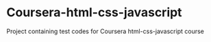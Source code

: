 # Coursera-html-css-javascript
Project containing test codes for Coursera html-css-javascript course
